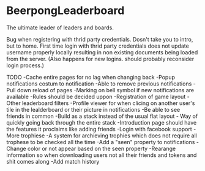 # BeerpongLeaderboard
The ultimate leader of leaders and boards.


Bug when registering with thrid party credentials. Dosn't take you to intro, but to home.
First time login with thrid party credentials does not update username properly locally resulting in non existing documents being loaded from the server. (Also happens for new logins. should probably reconsider login process.)


TODO
-Cache entire pages for no lag when changing back
-Popup notifications costum to notification
-Able to remove previous notifications
-Pull down reload of pages
-Marking on bell symbol if new notifications are available
-Rules should be decided uppon
-Registration of game layout
-Other leaderboard filters
-Profile viewer for when clicing on another user's tile in the lealderboard or their picture in notifications
    -Be able to see friends in common
    -Build as a stack instead of the usual flat layout
        - Way of quickly going back through the entire stack
-Introduction page should have the features it proclaims like adding friends
-Login with facebook support
-More trophiese
    -A system for archieving trophies which does not require all trophese to be checked all the time
-Add a "seen" property to notifications
    -Change color or not appear based on the seen property
-Rearange information so when downloading users not all their friends and tokens and shit comes along
-Add match history
